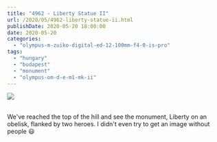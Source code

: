 ```yaml
---
title: "4962 - Liberty Statue II"
url: /2020/05/4962-liberty-statue-ii.html
publishDate: 2020-05-20 18:00:00
date: 2020-05-20
categories: 
  - "olympus-m-zuiko-digital-ed-12-100mm-f4-0-is-pro"
tags: 
  - "hungary"
  - "budapest"
  - "monument"
  - "olympus-om-d-e-m1-mk-ii"
---
```

<div class="container">
<div class="center"><a target="_blank" href="https://d25zfm9zpd7gm5.cloudfront.net/1200x1200/2018/20180521_120904_lr.jpg"><img class="webfeedsFeaturedVisual" src="https://d25zfm9zpd7gm5.cloudfront.net/0600x0600/2018/20180521_120904_lr.jpg" /></a></div>
</div>
<br />

We've reached the top of the hill and see the monument, Liberty on
an obelisk, flanked by two heroes. I didn't even try to get an image
without people :smiley: